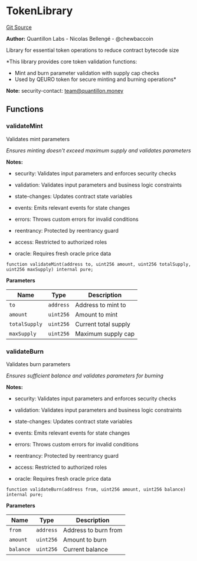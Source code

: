 # TokenLibrary
[Git Source](https://github.com/Quantillon-Labs/smart-contracts/quantillon-protocol/blob/91f7ed3e8a496e9d369dc182e8f549ec75449a6b/src/libraries/TokenLibrary.sol)

**Author:**
Quantillon Labs - Nicolas Bellengé - @chewbaccoin

Library for essential token operations to reduce contract bytecode size

*This library provides core token validation functions:
- Mint and burn parameter validation with supply cap checks
- Used by QEURO token for secure minting and burning operations*

**Note:**
security-contact: team@quantillon.money


## Functions
### validateMint

Validates mint parameters

*Ensures minting doesn't exceed maximum supply and validates parameters*

**Notes:**
- security: Validates input parameters and enforces security checks

- validation: Validates input parameters and business logic constraints

- state-changes: Updates contract state variables

- events: Emits relevant events for state changes

- errors: Throws custom errors for invalid conditions

- reentrancy: Protected by reentrancy guard

- access: Restricted to authorized roles

- oracle: Requires fresh oracle price data


```solidity
function validateMint(address to, uint256 amount, uint256 totalSupply, uint256 maxSupply) internal pure;
```
**Parameters**

|Name|Type|Description|
|----|----|-----------|
|`to`|`address`|Address to mint to|
|`amount`|`uint256`|Amount to mint|
|`totalSupply`|`uint256`|Current total supply|
|`maxSupply`|`uint256`|Maximum supply cap|


### validateBurn

Validates burn parameters

*Ensures sufficient balance and validates parameters for burning*

**Notes:**
- security: Validates input parameters and enforces security checks

- validation: Validates input parameters and business logic constraints

- state-changes: Updates contract state variables

- events: Emits relevant events for state changes

- errors: Throws custom errors for invalid conditions

- reentrancy: Protected by reentrancy guard

- access: Restricted to authorized roles

- oracle: Requires fresh oracle price data


```solidity
function validateBurn(address from, uint256 amount, uint256 balance) internal pure;
```
**Parameters**

|Name|Type|Description|
|----|----|-----------|
|`from`|`address`|Address to burn from|
|`amount`|`uint256`|Amount to burn|
|`balance`|`uint256`|Current balance|


